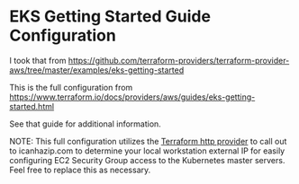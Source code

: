 # EKS Getting Started Guide Configuration

I took  that from  https://github.com/terraform-providers/terraform-provider-aws/tree/master/examples/eks-getting-started

This is the full configuration from https://www.terraform.io/docs/providers/aws/guides/eks-getting-started.html

See that guide for additional information.

NOTE: This full configuration utilizes the [Terraform http provider](https://www.terraform.io/docs/providers/http/index.html) to call out to icanhazip.com to determine your local workstation external IP for easily configuring EC2 Security Group access to the Kubernetes master servers. Feel free to replace this as necessary.
